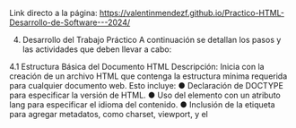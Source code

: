 Link directo a la página: https://valentinmendezf.github.io/Practico-HTML-Desarrollo-de-Software---2024/

4. Desarrollo del Trabajo Práctico
A continuación se detallan los pasos y las actividades que deben llevar a cabo:

4.1 Estructura Básica del Documento HTML
Descripción:
Inicia con la creación de un archivo HTML que contenga la estructura mínima requerida para cualquier documento web. Esto incluye:
●	Declaración de DOCTYPE para especificar la versión de HTML.
●	Uso del elemento <html> con un atributo lang para especificar el idioma del contenido.
●	Inclusión de la etiqueta <head> para agregar metadatos, como charset, viewport, y el <title>.
●	La etiqueta <body> que contendrá todo el contenido visible de la página.

4.2 Encabezados y Propiedades del Texto
Descripción:
Utiliza diferentes niveles de encabezados para organizar el contenido en secciones. Experimenta con propiedades de texto como negrita, cursiva y subrayado para destacar ciertas partes del texto.
Requisitos:
●	Usar al menos un encabezado de cada nivel (<h1> a <h6>).
●	Aplicar estilos de texto directamente en el HTML usando atributos style 

4.3 Divisiones y Agrupación de Contenido
Descripción:
Organiza el contenido usando <div> para crear bloques de contenido que puedan ser estilizados o manipulados juntos. Esta sección es clave para aprender a agrupar contenido de manera lógica y organizada.

4.4 Enlaces y Listas
Descripción:
Incorpora enlaces internos y externos para crear un sistema de navegación. Además, utiliza listas ordenadas (<ol>) y desordenadas (<ul>) para organizar información en formato de lista.
Requisitos:
●	Crear al menos un enlace a una página externa.
●	Crear al menos dos enlaces internos que lleven a diferentes secciones dentro del mismo documento.
●	Incluir tanto una lista ordenada como una desordenada.

4.5 Elementos Multimedia
Descripción:
Incorpora imágenes, videos y audios en tu documento HTML para enriquecer el contenido. Asegúrate de que estos elementos sean accesibles y se presenten correctamente en el navegador.
Requisitos:
●	Incluir al menos una imagen con un atributo alt descriptivo.
●	Incluir al menos un video con controles de reproducción.
●	Incluir al menos un archivo de audio con controles de reproducción.

4.6 Tablas
Descripción:
Crea una tabla para organizar datos de manera estructurada. Las tablas son útiles para presentar información en filas y columnas, como horarios, precios o estadísticas.
Requisitos:
●	Crear una tabla con un encabezado (<thead>), un cuerpo (<tbody>), y al menos dos filas.
●	Asegurarse de que las celdas están claramente etiquetadas y los datos sean legibles.

4.7 Formularios
Descripción:
Diseña un formulario para recolectar datos del usuario. Los formularios son esenciales en la interacción con el usuario y pueden incluir varios tipos de campos.
Requisitos:
●	Crear un formulario que incluya campos de texto, correo electrónico y un área de texto para mensajes.
●	Añadir un botón de envío que permita al usuario enviar los datos.

4.8 Semántica en HTML
Descripción:
Asegúrate de que el documento HTML sea semánticamente correcto, utilizando etiquetas adecuadas como <header>, <nav>, <section>, <article>, <aside>, y <footer>. La semántica mejora la accesibilidad y el SEO del sitio web.
Requisitos:
●	Usar etiquetas semánticas para estructurar correctamente el documento.
Asegurar que cada etiqueta tenga un propósito claro y esté utilizada en el contexto adecuado.

